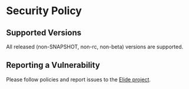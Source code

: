 # Security Policy

## Supported Versions

All released (non-SNAPSHOT, non-rc, non-beta) versions are supported.

## Reporting a Vulnerability

Please follow policies and report issues to the [Elide project](https://github.com/elide-dev/elide).
